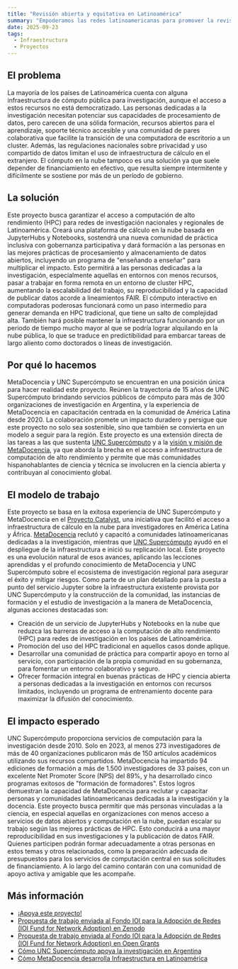 ```yaml
---
title: "Revisión abierta y equitativa en Latinoamérica"
summary: "Empoderamos las redes latinoamericanas para promover la revisión abierta y equitativa de preimpresiones académicas y conjuntos de datos."
date: 2025-09-23
tags:
  - Infraestructura
  - Proyectos
---
```


## El problema
La mayoría de los países de Latinoamérica cuenta con alguna infraestructura de cómputo pública para investigación, aunque el acceso a estos recursos no está democratizado. Las personas dedicadas a la investigación necesitan potenciar sus capacidades de procesamiento de datos, pero carecen de una sólida formación, recursos abiertos para el aprendizaje, soporte técnico accesible y una comunidad de pares colaborativa que facilite la transición de una computadora de escritorio a un cluster. Además, las regulaciones nacionales sobre privacidad y uso compartido de datos limitan el uso de infraestructura de cálculo en el extranjero. El cómputo en la nube tampoco es una solución ya que suele depender de financiamiento en efectivo, que resulta siempre intermitente y difícilmente se sostiene por más de un período de gobierno.

## La solución
Este proyecto busca garantizar el acceso a computación de alto rendimiento (HPC) para redes de investigación nacionales y regionales de Latinoamérica. Creará una plataforma de cálculo en la nube basada en JupyterHubs y Notebooks, sostendrá una nueva comunidad de práctica inclusiva con gobernanza participativa y dará formación a las personas en las mejores prácticas de procesamiento y almacenamiento de datos abiertos, incluyendo un programa de "enseñando a enseñar" para multiplicar el impacto. Esto permitirá a las personas dedicadas a la investigación, especialmente aquellas en entornos con menos recursos, pasar a trabajar en forma remota en un entorno de cluster HPC, aumentando la escalabilidad del trabajo, su reproducibilidad y la capacidad de publicar datos acorde a lineamientos FAIR. El cómputo interactivo en computadoras poderosas funcionará como un paso intermedio para generar demanda en HPC tradicional, que tiene un salto de complejidad alta. También hará posible mantener la infraestructura funcionando por un periodo de tiempo mucho mayor al que se podría lograr alquilando en la nube pública, lo que se traduce en predictibilidad para embarcar tareas de largo aliento como doctorados o líneas de investigación.

## Por qué lo hacemos
MetaDocencia y UNC Supercómputo se encuentran en una posición única para hacer realidad este proyecto. Reúnen la trayectoria de 15 años de UNC Supercómputo brindando servicios públicos de cómputo para más de 300 organizaciones de investigación en Argentina, y la experiencia de MetaDocencia en capacitación centrada en la comunidad de América Latina desde 2020. La colaboración promete un impacto duradero y persigue que este proyecto no solo sea sostenible, sino que también se convierta en un modelo a seguir para la región.
Este proyecto es una extensión directa de las tareas a las que sustenta [UNC Supercómputo](https://supercomputo.unc.edu.ar/) y a la [visión y misión de MetaDocencia](https://mdnv.netlify.app/institucional/#vision), ya que aborda la brecha en el acceso a infraestructura de computación de alto rendimiento y permite que más comunidades hispanohablantes de ciencia y técnica se involucren en la ciencia abierta y contribuyan al conocimiento global.

## El modelo de trabajo
Este proyecto se basa en la exitosa experiencia de UNC Supercómputo y MetaDocencia en el [Proyecto Catalyst](https://catalystproject.cloud/), una iniciativa que facilitó el acceso a infraestructura de cálculo en la nube para investigadores en América Latina y África. [MetaDocencia](https://www.metadocencia.org/proyecto/catalyst/) reclutó y capacitó a comunidades latinoamericanas dedicadas a la investigación, mientras que [UNC Supercómputo](https://supercomputo.unc.edu.ar/2023/05/04/el-ccad-participara-en-un-proyecto-que-busca-crear-un-servicio-colaborativo-de-computo-para-america-latina-y-africa/) ayudó en el despliegue de la infraestructura e inició su replicación local.  Este proyecto es una evolución natural de esos avances, aplicando las lecciones aprendidas y el profundo conocimiento de MetaDocencia y UNC Supercómputo sobre el ecosistema de investigación regional para asegurar el éxito y mitigar riesgos. 
Como parte de un plan detallado para la puesta a punto del servicio Jupyter sobre la infraestructura existente provista por UNC Supercómputo y la construcción de la comunidad, las instancias de formación y el estudio de investigación a la manera de MetaDocencia, algunas acciones destacadas son:
* Creación de un servicio de JupyterHubs y Notebooks en la nube que reduzca las barreras de acceso a la computación de alto rendimiento (HPC) para redes de investigación en los países de Latinoamérica.
* Promoción del uso del HPC tradicional en aquellos casos donde aplique.
* Desarrollar una comunidad de práctica para compartir apoyo en torno al servicio, con participación de la propia comunidad en su gobernanza, para fomentar un entorno colaborativo y seguro.
* Ofrecer formación integral en buenas prácticas de HPC y ciencia abierta a personas dedicadas a la investigación en entornos con recursos limitados, incluyendo un programa de entrenamiento docente para maximizar la difusión del conocimiento.

## El impacto esperado
UNC Supercómputo proporciona servicios de computación para la investigación desde 2010. Solo en 2023, al menos 273 investigadores de más de 40 organizaciones publicaron más de 150 artículos académicos utilizando sus recursos compartidos.
MetaDocencia ha impartido 94 ediciones de formación a más de 1.500 investigadores de 33 países, con un excelente Net Promoter Score (NPS) del 89%, y ha desarrollado cinco programas exitosos de "formación de formadores". Estos logros demuestran la capacidad de MetaDocencia para reclutar y capacitar personas y comunidades latinoamericanas dedicadas a la investigación y la docencia.
Este proyecto busca permitir que más personas vinculadas a la ciencia, en especial aquellas en organizaciones con menos acceso a servicios de datos abiertos y computación en la nube, puedan escalar su trabajo según las mejores prácticas de HPC. Esto conducirá a una mayor reproducibilidad en sus investigaciones y la publicación de datos FAIR. Quienes participen podrán formar adecuadamente a otras personas en estos temas y otros relacionados, como la preparación adecuada de presupuestos para los servicios de computación central en sus solicitudes de financiamiento. A lo largo del camino contarán con una comunidad de apoyo activa y amigable que les acompañe.

## Más información
* [¡Apoya este proyecto!](https://mdnv.netlify.app/cta/)
* [Propuesta de trabajo enviada al Fondo IOI para la Adopción de Redes (IOI Fund for Network Adoption) en Zenodo](https://zenodo.org/records/15880737 )
* [Propuesta de trabajo enviada al Fondo IOI para la Adopción de Redes (IOI Fund for Network Adoption) en Open Grants](https://www.ogrants.org/grants/acion_laura_2025) 
* [Cómo UNC Supercómputo apoya la investigación en Argentina](https://supercomputo.unc.edu.ar/)
* [Cómo MetaDocencia desarrolla Infraestructura en Latinoamérica](https://mdnv.netlify.app/que-hacemos/#infra)
